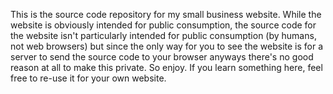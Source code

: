 This is the source code repository for my small business website.  While the website is obviously intended for public consumption, the source code for the website isn't particularly intended for public consumption (by humans, not web browsers) but since the only way for you to see the website is for a server to send the source code to your browser anyways there's no good reason at all to make this private.  So enjoy.  If you learn something here, feel free to re-use it for your own website.
